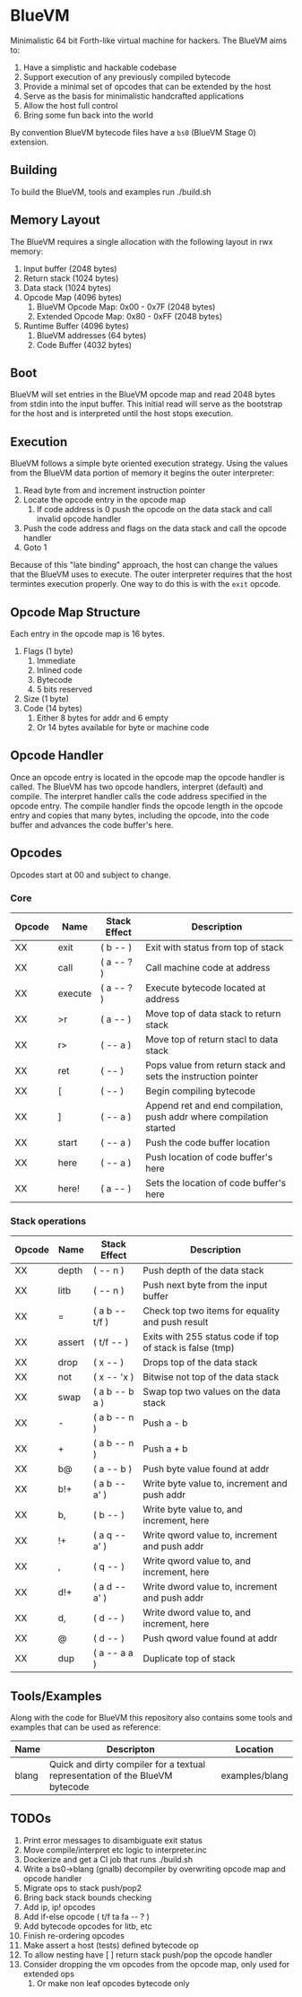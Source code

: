 # BlueVM

Minimalistic 64 bit Forth-like virtual machine for hackers. The BlueVM aims to:

1. Have a simplistic and hackable codebase
1. Support execution of any previously compiled bytecode
1. Provide a minimal set of opcodes that can be extended by the host
1. Serve as the basis for minimalistic handcrafted applications
1. Allow the host full control
1. Bring some fun back into the world

By convention BlueVM bytecode files have a `bs0` (BlueVM Stage 0) extension.

## Building

To build the BlueVM, tools and examples run ./build.sh

## Memory Layout

The BlueVM requires a single allocation with the following layout in rwx memory:

1. Input buffer (2048 bytes)
1. Return stack (1024 bytes)
1. Data stack (1024 bytes)
1. Opcode Map (4096 bytes)
   1. BlueVM Opcode Map: 0x00 - 0x7F (2048 bytes)
   1. Extended Opcode Map: 0x80 - 0xFF (2048 bytes)
1. Runtime Buffer (4096 bytes)
   1. BlueVM addresses (64 bytes)
   1. Code Buffer (4032 bytes)

## Boot

BlueVM will set entries in the BlueVM opcode map and read 2048 bytes from stdin into the input buffer. This
initial read will serve as the bootstrap for the host and is interpreted until the host stops execution.

## Execution

BlueVM follows a simple byte oriented execution strategy. Using the values from the BlueVM data portion of memory
it begins the outer interpreter:

1. Read byte from and increment instruction pointer
1. Locate the opcode entry in the opcode map
   1. If code address is 0 push the opcode on the data stack and call invalid opcode handler
1. Push the code address and flags on the data stack and call the opcode handler
1. Goto 1

Because of this "late binding" approach, the host can change the values that the BlueVM uses to execute. The outer
interpreter requires that the host termintes execution properly. One way to do this is with the `exit` opcode.

## Opcode Map Structure

Each entry in the opcode map is 16 bytes.

1. Flags (1 byte)
   1. Immediate
   1. Inlined code
   1. Bytecode
   1. 5 bits reserved
1. Size (1 byte)
1. Code (14 bytes)
   1. Either 8 bytes for addr and 6 empty
   1. Or 14 bytes available for byte or machine code

## Opcode Handler

Once an opcode entry is located in the opcode map the opcode handler is called. The BlueVM has two opcode handlers,
interpret (default) and compile. The interpret handler calls the code address specified in the opcode entry. The
compile handler finds the opcode length in the opcode entry and copies that many bytes, including the opcode, into
the code buffer and advances the code buffer's here.

## Opcodes

Opcodes start at 00 and subject to change.

### Core

| Opcode | Name | Stack Effect | Description |
|----|----|----|----|
| XX | exit | ( b -- ) | Exit with status from top of stack |
| XX | call | ( a -- ? ) | Call machine code at address |
| XX | execute | ( a -- ? ) | Execute bytecode located at address |
| XX | >r | ( a -- ) | Move top of data stack to return stack |
| XX | r> | ( -- a ) | Move top of return stacl to data stack |
| XX | ret | ( -- ) | Pops value from return stack and sets the instruction pointer |
| XX | [ | ( -- ) | Begin compiling bytecode |
| XX | ] | ( -- a ) | Append ret and end compilation, push addr where compilation started |
| XX | start | ( -- a ) | Push the code buffer location |
| XX | here | ( -- a ) | Push location of code buffer's here |
| XX | here! | ( a -- ) | Sets the location of code buffer's here |

### Stack operations

| Opcode | Name | Stack Effect | Description |
|----|----|----|----|
| XX | depth | ( -- n ) | Push depth of the data stack |
| XX | litb | ( -- n ) | Push next byte from the input buffer |
| XX | = | ( a b -- t/f ) | Check top two items for equality and push result |
| XX | assert | ( t/f -- ) | Exits with 255 status code if top of stack is false (tmp) |
| XX | drop | ( x -- ) | Drops top of the data stack |
| XX | not | ( x -- 'x ) | Bitwise not top of the data stack |
| XX | swap | ( a b -- b a ) | Swap top two values on the data stack |
| XX | - | ( a b -- n ) | Push a - b |
| XX | + | ( a b -- n ) | Push a + b |
| XX | b@ | ( a -- b ) | Push byte value found at addr |
| XX | b!+ | ( a b -- a' ) | Write byte value to, increment and push addr |
| XX | b, | ( b -- ) | Write byte value to, and increment, here |
| XX | !+ | ( a q -- a' ) | Write qword value to, increment and push addr |
| XX | , | ( q -- ) | Write qword value to, and increment, here |
| XX | d!+ | ( a d -- a' ) | Write dword value to, increment and push addr |
| XX | d, | ( d -- ) | Write dword value to, and increment, here |
| XX | @ | ( d -- ) | Push qword value found at addr |
| XX | dup | ( a -- a a ) | Duplicate top of stack |

## Tools/Examples

Along with the code for BlueVM this repository also contains some tools and examples that can be used as reference:

| Name | Descripton | Location |
|----|----|----|
| blang | Quick and dirty compiler for a textual representation of the BlueVM bytecode | examples/blang |

## TODOs

1. Print error messages to disambiguate exit status
1. Move compile/interpret etc logic to interpreter.inc
1. Dockerize and get a CI job that runs ./build.sh
1. Write a bs0->blang (gnalb) decompiler by overwriting opcode map and opcode handler
1. Migrate ops to stack push/pop2
1. Bring back stack bounds checking
1. Add ip, ip! opcodes
1. Add if-else opcode ( t/f ta fa -- ? )
1. Add bytecode opcodes for litb, etc
1. Finish re-ordering opcodes
1. Make assert a host (tests) defined bytecode op
1. To allow nesting have [ ] return stack push/pop the opcode handler
1. Consider dropping the vm opcodes from the opcode map, only used for extended ops
   1. Or make non leaf opcodes bytecode only
